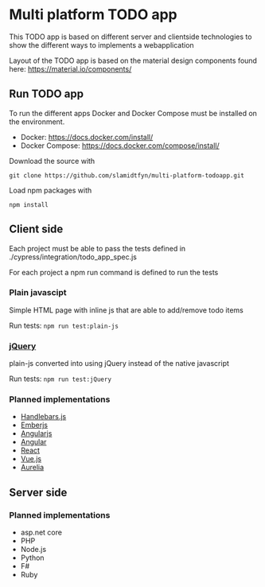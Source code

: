 # Multi platform TODO app
This TODO app is based on different server and clientside technologies to show the different ways to implements a webapplication 

Layout of the TODO app is based on the material design components found here: https://material.io/components/

## Run TODO app
To run the different apps Docker and Docker Compose must be installed on the environment.

* Docker: https://docs.docker.com/install/
* Docker Compose: https://docs.docker.com/compose/install/

Download the source with

`git clone https://github.com/slamidtfyn/multi-platform-todoapp.git`

Load npm packages with

`npm install`

## Client side
Each project must be able to pass the tests defined in ./cypress/integration/todo_app_spec.js

For each project a npm run command is defined to run the tests

### Plain javascipt
Simple HTML page with inline js that are able to add/remove todo items

Run tests: `npm run test:plain-js`

### [jQuery](https://jquery.com/)
plain-js converted into using jQuery instead of the native javascript

Run tests: `npm run test:jQuery`


### Planned implementations
* [Handlebars.js](http://handlebarsjs.com/)
* [Emberjs](https://emberjs.com/)
* [Angularjs](https://angularjs.org/)
* [Angular](https://angular.io/)
* [React](https://reactjs.org/)
* [Vue.js](https://vuejs.org/)
* [Aurelia](http://aurelia.io/)

## Server side
### Planned implementations
* asp.net core
* PHP
* Node.js
* Python
* F#
* Ruby